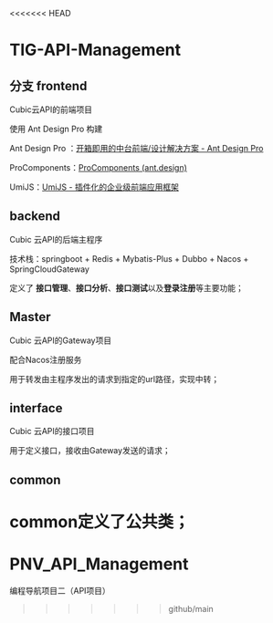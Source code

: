 <<<<<<< HEAD
# TIG-API-Management

## 分支 frontend

Cubic云API的前端项目

使用 Ant Design Pro 构建

Ant Design Pro ：[开箱即用的中台前端/设计解决方案 - Ant Design Pro](https://pro.ant.design/zh-CN)

ProComponents：[ProComponents (ant.design)](https://procomponents.ant.design/)

UmiJS：[UmiJS - 插件化的企业级前端应用框架](https://umijs.org/)

##  backend

Cubic 云API的后端主程序

技术栈：springboot + Redis + Mybatis-Plus + Dubbo + Nacos + SpringCloudGateway

定义了 **接口管理**、**接口分析**、**接口测试**以及**登录注册**等主要功能；

## Master

Cubic 云API的Gateway项目

配合Nacos注册服务

用于转发由主程序发出的请求到指定的url路径，实现中转；

##  interface

Cubic 云API的接口项目

用于定义接口，接收由Gateway发送的请求；

##  common

common定义了公共类；
=======
# PNV_API_Management
编程导航项目二（API项目）
>>>>>>> github/main
